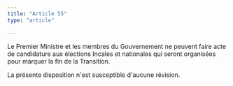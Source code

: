 ```yaml
---
title: "Article 55"
type: "article"

---
```




Le Premier Ministre et les membres du Gouvernement ne peuvent faire acte de candidature aux élections Incales et nationales qui seront organisées pour marquer la fin de la Transition.

La présente disposition n'est susceptible d'aucune révision.
